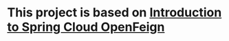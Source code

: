 # This project is based on [Introduction to Spring Cloud OpenFeign](https://www.baeldung.com/spring-cloud-openfeign)